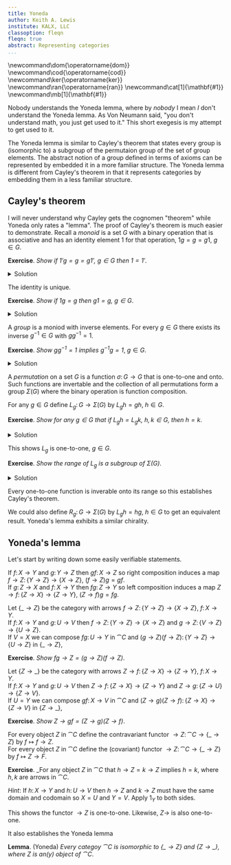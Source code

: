 ```yaml
---
title: Yoneda
author: Keith A. Lewis
institute: KALX, LLC
classoption: fleqn
fleqn: true
abstract: Representing categories
...
```


\newcommand\dom{\operatorname{dom}}
\newcommand\cod{\operatorname{cod}}
\newcommand\ker{\operatorname{ker}}
\newcommand\ran{\operatorname{ran}}
\newcommand\cat[1]{\mathbf{#1}}
\newcommand\mb[1]{\mathbf{#1}}

Nobody understands the Yoneda lemma, where by _nobody_ I mean _I_ don't understand
the Yoneda lemma. As Von Neumann said, "you don't understand
math, you just get used to it." This short exegesis is my attempt to get used to it.

The Yoneda lemma is similar to Cayley's theorem that states
every group is (isomorphic to) a subgroup of the permutaion group of the set of group elements.
The abstract notion of a group defined in terms of axioms
can be represented by embedded it in a more familiar structure.
The Yoneda lemma is different from Cayley's theorem in that it represents categories
by embedding them in a less familiar structure.

## Cayley's theorem

I will never understand why Cayley gets the cognomen "theorem" while Yoneda only rates a "lemma".
The proof of Cayley's theorem is much easier to demonstrate. Recall a _monoid_ is a
set $G$ with a binary operation that is associative and has an identity element $1$
for that operation, $1g = g = g1$, $g\in G$.

__Exercise__. _Show if $1'g = g = g1'$, $g\in G$ then $1 = 1'$_.

<details>
<summary>Solution</summary>
...
</details>

The identity is unique.

__Exercise__. _Show if $1g = g$ then $g1 = g$, $g\in G$_.

<details>
<summary>Solution</summary>
...
</details>

A _group_ is a moniod with inverse elements. For every $g\in G$ there exists its inverse
$g^{-1}\in G$ with $gg^{-1} = 1$.

__Exercise__. _Show $gg^{-1} = 1$ implies $g^{-1}g = 1$_, $g\in G$.

<details>
<summary>Solution</summary>
...
</details>

A _permutation_ on a set $G$ is a function $\sigma\colon G\to G$ that is one-to-one and onto.
Such functions are invertable and the collection of all permutations form a group $\Sigma(G)$
where the binary operation is function composition.

For any $g\in G$ define $L_g\colon G\to\Sigma(G)$ by $L_gh = gh$, $h\in G$.

__Exercise__. _Show for any $g\in G$ that if $L_gh = L_gk$, $h,k\in G$, then $h = k$_.

<details>
<summary>Solution</summary>
...
</details>

This shows $L_g$ is one-to-one, $g\in G$.

__Exercise__. _Show the range of $L_g$ is a subgroup of $\Sigma(G)$_.

<details>
<summary>Solution</summary>
...
</details>

Every one-to-one function is inverable onto its range so this establishes Cayley's theorem. 

We could also define $R_g\colon G\to\Sigma(G)$ by $L_gh = hg$, $h\in G$ to get
an equivalent result. Yoneda's lemma exhibits a similar chirality.

## Yoneda's lemma

Let's start by writing down some easily verifiable statements.

If $f\colon X\to Y$ and $g\colon Y\to Z$ then $gf\colon X\to Z$ so
right composition induces a map $f\to Z\colon\{Y\to Z\}\to\{X\to Z\}$, $(f\to Z)g = gf$.  
If $g\colon Z\to X$ and $f\colon X\to Y$ then $fg\colon Z\to Y$ so
left composition induces a map $Z\to f\colon\{Z\to X\}\to\{Z\to Y\}$, $(Z\to f)g = fg$.  

Let $\{\_\to Z\}$ be the category with arrows $f\to Z\colon\{Y\to Z\}\to\{X\to Z\}$, $f\colon X\to Y$.  
If $f\colon X\to Y$ and $g\colon U\to V$
then $f\to Z\colon\{Y\to Z\}\to\{X\to Z\}$ and $g\to Z\colon\{V\to Z\}\to\{U\to Z\}$.  
If $V = X$ we can compose $fg\colon U\to Y$ in $\cat{C}$ and
$(g\to Z)(f\to Z)\colon\{Y\to Z\}\to\{U\to Z\}$ in $\{\_\to Z\}$,

__Exercise__. _Show $fg\to Z = (g\to Z)(f\to Z)$_.

Let $\{Z\to\_\}$ be the category with arrows $Z\to f\colon\{Z\to X\}\to\{Z\to Y\}$, $f\colon X\to Y$.  
If $f\colon X\to Y$ and $g\colon U\to V$
then $Z\to f\colon\{Z\to X\}\to\{Z\to Y\}$ and $Z\to g\colon\{Z\to U\}\to\{Z\to V\}$.  
If $U = Y$ we can compose $gf\colon X\to V$ in $\cat{C}$ and
$(Z\to g)(Z\to f)\colon\{Z\to X\}\to\{Z\to V\}$ in $\{Z\to\_\}$,

__Exercise__. _Show $Z\to gf = (Z\to g)(Z\to f)$_.

For every object $Z$ in $\cat{C}$ define the contravariant functor 
$\to Z\colon\cat{C}\to\{\_\to Z\}$ by $f\mapsto f\to Z$.  
For every object $Z$ in $\cat{C}$ define the (covariant) functor
$\to Z\colon\cat{C}\to\{\_\to Z\}$ by $f\mapsto Z\to F$.  

__Exercise__. _For any object $Z$ in $\cat{C}$ that $h\to Z = k\to Z$ implies $h = k$, where
$h,k$ are arrows in $\cat{C}$.

_Hint_: If $h\colon X\to Y$ and $h\colon U\to V$ then $h\to Z$ and $k\to Z$ must have
the same domain and codomain so $X = U$ and $Y = V$. Apply $1_Y$ to both sides.

This shows the functor $\to Z$ is one-to-one. Likewise, $Z\to$ is also one-to-one.

It also establishes the Yoneda lemma

__Lemma__. (Yoneda) _Every categoy $\cat{C}$ is isomorphic to $\{\_\to Z\}$ and $\{Z\to\_\}$, where
$Z$ is an(y) object of $\cat{C}$_.
